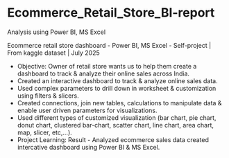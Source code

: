 # Ecommerce_Retail_Store_BI-report
Analysis using Power BI, MS Excel

Ecommerce retail store dashboard - Power BI, MS Excel - 
Self-project | From kaggle dataset | July 2025
* Objective: Owner of retail store wants us to help them create a dashboard to track & analyze their online sales across India.
* Created an interactive dashboard to track & analyze online sales data.
* Used complex parameters to drill down in worksheet & customization using filters & slicers.
* Created connections, join new tables, calculations to manipulate data & enable user driven parameters for visualizations.
* Used different types of customized visualization (bar chart, pie chart, donut chart, clustered bar-chart, scatter chart, line chart, area chart, map, slicer, etc,...).
* Project Learning: Result - Analyzed ecommerce sales data created intercative dashboard using Power BI & MS Excel.

